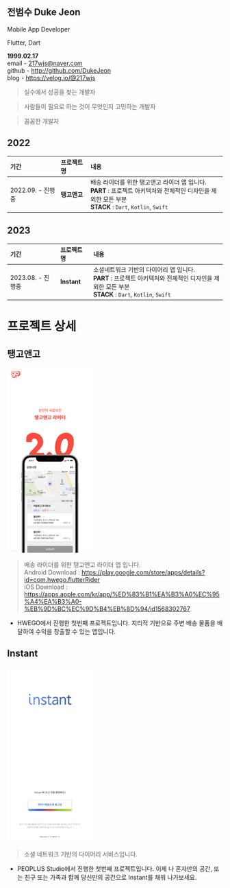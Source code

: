 ## 전범수 Duke Jeon
Mobile App Developer

Flutter, Dart

**1999.02.17**  
email - 217wjs@naver.com<br>
github - http://github.com/DukeJeon<br>
blog - https://velog.io/@217wjs<br>

> 실수에서 성공을 찾는 개발자

> 사람들이 필요로 하는 것이 무엇인지 고민하는 개발자

> 꼼꼼한 개발자

## 2022
| 기간 | 프로젝트 명 | 내용     |
|:----|:---------|:--------|
| 2022.09. - 진행중 | **탱고앤고** | 배송 라이더를 위한 탱고앤고 라이더 앱 입니다.<br> **PART** : 프로젝트 아키텍처와 전체적인 디자인을 제외한 모든 부분 <br> **STACK** : `Dart`,  `Kotlin`, `Swift` |

## 2023
| 기간 | 프로젝트 명 | 내용     |
|:----|:---------|:--------|
| 2023.08. - 진행중 | **Instant** | 소셜네트워크 기반의 다이어리 앱 입니다. <br> **PART** : 프로젝트 아키텍처와 전체적인 디자인을 제외한 모든 부분 <br> **STACK** : `Dart`,  `Kotlin`, `Swift`|


# **프로젝트 상세**
## 탱고앤고
<img src="./tangoandgo-1.png"  width="200">

> 배송 라이더를 위한 탱고앤고 라이더 앱 입니다.<br>
Android Download : https://play.google.com/store/apps/details?id=com.hwego.flutterRider<br>
iOS Download : https://apps.apple.com/kr/app/%ED%83%B1%EA%B3%A0%EC%95%A4%EA%B3%A0-%EB%9D%BC%EC%9D%B4%EB%8D%94/id1568302767<br>

- HWEGO에서 진행한 첫번째 프로젝트입니다. 지리적 기반으로 주변 배송 물품을 배달하여 수익을 창출할 수 있는 앱입니다.<br>

## Instant
<img src="./instant-1.png"  width="200">

> 소셜 네트워크 기반의 다이어리 서비스입니다.<br>

- PEOPLUS Studio에서 진행한 첫번째 프로젝트입니다. 이제 나 혼자만의 공간, 또는 친구 또는 가족과 함께 당신만의 공간으로 Instant를 채워 나가보세요.<br>

